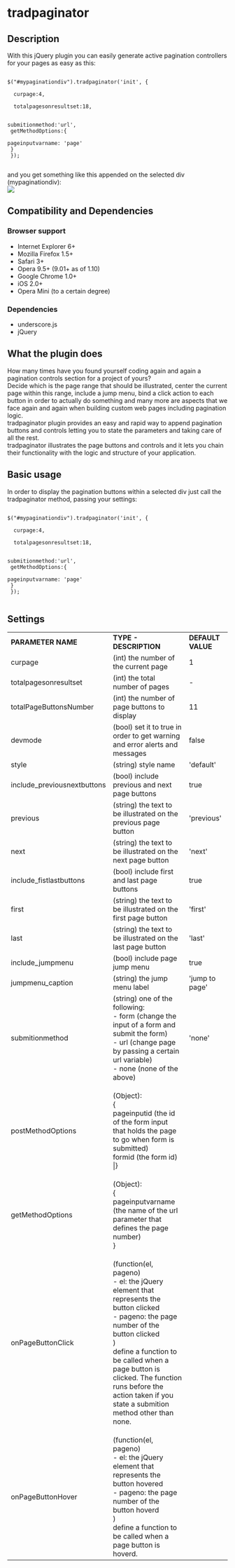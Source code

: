 <h1>tradpaginator</h1>

<h2>Description</h2>
<p>With this jQuery plugin you can easily generate active pagination controllers for your pages as easy as this: </p>
<p>
<pre lang="javascript"><code>
$(&quot;#mypaginationdiv&quot;).tradpaginator('init', {<br />
  curpage:4,<br />
  totalpagesonresultset:18,
  
  submitionmethod:'url',<br />
  getMethodOptions:{<br />
    pageinputvarname: 'page'<br />
  }<br />
});
</code></pre>
and you get something like this appended on the selected div (mypaginationdiv):<br />
<img src="http://trad.webfactional.com/elabs/paginator/screenshot.png" />
</p>
<h2>Compatibility and Dependencies</h2>
<h3>Browser support</h3>
<ul>
  <li>Internet Explorer 6+</li>
  <li>Mozilla Firefox 1.5+</li>
  <li>Safari 3+</li>
  <li>Opera 9.5+ (9.01+ as of 1.10)</li>
  <li>Google Chrome 1.0+</li>
  <li>iOS 2.0+</li>
  <li>Opera Mini (to a certain degree)</li>
</ul>
<h3>Dependencies</h3>
<ul>
	<li>underscore.js</li>
    <li>jQuery</li>
</ul>
<h2>What the plugin does</h2>
How many times have you found yourself coding again and again a pagination controls section for a project of yours? <br />
Decide which is the page range that should be illustrated, center the current page within this range, include a jump menu, bind a click action to each button in order to actually do something and many more are aspects that we face again and again when building custom web pages including pagination logic.<br />
tradpaginator plugin provides an easy and rapid way to append pagination buttons and controls letting you to state the parameters and taking care of all the rest.<br />
tradpaginator illustrates the page buttons and  controls and it lets you chain their functionality with the logic and structure of your application.
<h2>Basic usage</h2>
In order to display the pagination buttons within a selected div just call the tradpaginator method, passing your settings:
<pre lang="javascript"><code>
$(&quot;#mypaginationdiv&quot;).tradpaginator('init', {<br />
  curpage:4,<br />
  totalpagesonresultset:18,
  
  submitionmethod:'url',<br />
  getMethodOptions:{<br />
    pageinputvarname: 'page'<br />
  }<br />
});
</code></pre>
<h2>Settings</h2>
<table width="100%" cellspacing="0" cellpadding="0">
  <tr>
    <td><b>PARAMETER NAME</b></td>
    <td><b>TYPE - DESCRIPTION</b></td>
    <td><b>DEFAULT VALUE</b></td>
  </tr>
  <tr>
    <td width="29%">curpage </td>
    <td width="47%">(int) the number of the current page</td>
    <td width="24%">1</td>
  </tr>
  <tr>
    <td>totalpagesonresultset</td>
    <td>(int) the total number of pages </td>
    <td>-</td>
  </tr>
  <tr>
    <td>totalPageButtonsNumber</td>
    <td>(int) the number of page buttons to display</td>
    <td>11</td>
  </tr>
  <tr>
    <td>devmode</td>
    <td>(bool) set it to true in order to get warning and error alerts and messages</td>
    <td>false</td>
  </tr>
  <tr>
    <td>style</td>
    <td>(string) style name</td>
    <td>'default'</td>
  </tr>
  <tr>
    <td>include_previousnextbuttons</td>
    <td>(bool) include previous and next page buttons</td>
    <td>true</td>
  </tr>
  <tr>
    <td>previous</td>
    <td>(string) the text to be illustrated on the previous page button</td>
    <td>'previous'</td>
  </tr>
  <tr>
    <td>next</td>
    <td>(string) the text to be illustrated on the next page button</td>
    <td>'next'</td>
  </tr>
  <tr>
    <td>include_fistlastbuttons</td>
    <td>(bool) include first and last page buttons</td>
    <td>true</td>
  </tr>
  <tr>
    <td>first</td>
    <td>(string) the text to be illustrated on the first page button</td>
    <td>'first'</td>
  </tr>
  <tr>
    <td>last</td>
    <td>(string) the text to be illustrated on the last page button</td>
    <td>'last'</td>
  </tr>
  <tr>
    <td>include_jumpmenu</td>
    <td>(bool) include page jump menu</td>
    <td>true</td>
  </tr>
  <tr>
    <td>jumpmenu_caption</td>
    <td>(string) the jump menu label</td>
    <td>'jump to page'</td>
  </tr>
  <tr>
    <td>submitionmethod</td>
    <td>(string) one of the following:<br />
      - form (change the input of a form and submit the form)<br />
      - url (change page by passing a certain url variable)<br />
      - none (none of the above)</td>
    <td>'none'</td>
  </tr>
  <tr>
    <td>postMethodOptions</td>
    <td><p>(Object):<br />
      {<br />
       pageinputid (the id of the form input that holds the page to go when form is submitted)<br />
       formid (the form id)<br />
      |}</p></td>
    <td>&nbsp;</td>
  </tr>
  <tr>
    <td>getMethodOptions</td>
    <td>(Object):<br />
      {<br />
      pageinputvarname (the name of the url parameter that defines the page number)<br />
      }</td>
    <td>&nbsp;</td>
  </tr>
  <tr>
    <td>onPageButtonClick</td>
    <td><p>(function(el, pageno)<br />
      - el: the jQuery element that represents the button clicked<br />
      - pageno: the page number of the button clicked
      <br />
    ) <br />
    define a function to be called when a page button is clicked. The function runs before the action taken if you state a submition method other than none. </p></td>
    <td>&nbsp;</td>
  </tr>
  <tr>
    <td>onPageButtonHover</td>
    <td>(function(el, pageno)<br />
- el: the jQuery element that represents the button hovered<br />
- pageno: the page number of the button hoverd <br />
) <br />
define a function to be called when a page button is hoverd. </td>
    <td>&nbsp;</td>
  </tr>
</table>
